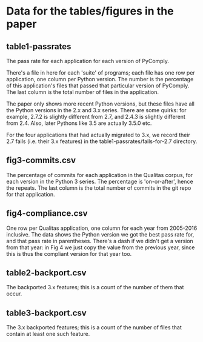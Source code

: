 # Data for the tables/figures in the paper

## table1-passrates

The pass rate for each application for each version of PyComply.

There's a file in here for each 'suite' of programs; each file has one
row per application, one column per Python version.  The number is the
percentage of this application's files that passed that particular
version of PyComply.  The last column is the total number of files in
the application.

The paper only shows more recent Python versions, but these files have
all the Python versions in the 2.x and 3.x series.  There are some
quirks: for example, 2.7.2 is slightly different from 2.7, and 2.4.3
is slightly different from 2.4.  Also, later Pythons like 3.5 are
actually 3.5.0 etc.

For the four applications that had actually migrated to 3.x, we record
their 2.7 fails (i.e. their 3.x features) in the
table1-passrates/fails-for-2.7 directory.


## fig3-commits.csv

The percentage of commits for each application in the Qualitas corpus,
for each version in the Python 3 series.  The percentage is
'on-or-after', hence the repeats.  The last column is the total number
of commits in the git repo for that application.

## fig4-compliance.csv

One row per Qualitas application, one column for each year from
2005-2016 inclusive.  The data shows the Python version we got the
best pass rate for, and that pass rate in parentheses.  There's a dash
if we didn't get a version from that year: in Fig 4 we just copy the
value from the previous year, since this is thus the compliant version
for that year too.

## table2-backport.csv

The backported 3.x features; this is a count of the number of them
that occur.

## table3-backport.csv

The 3.x backported features; this is a count of the number of files
that contain at least one such feature.

